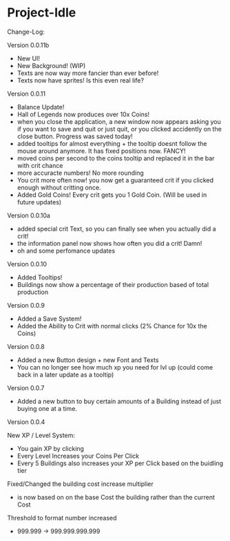 # Project-Idle

Change-Log:

Version 0.0.11b
 - New UI!
 - New Background! (WIP)
 - Texts are now way more fancier than ever before!
 - Texts now have sprites! Is this even real life?

Version 0.0.11
 - Balance Update!
  - Hall of Legends now produces over 10x Coins!
 - when you close the application, a new window now appears asking you if you want to save and quit or just quit, or you clicked accidently on the close button. Progress was saved today!
 - added tooltips for almost everything + the tooltip doesnt follow the mouse around anymore. It has fixed positions now. FANCY!
 - moved coins per second to the coins tooltip and replaced it in the bar with crit chance
 - more accuracte numbers! No more rounding
 - You crit more often now! you now get a guaranteed crit if you clicked enough without critting once.
 - Added Gold Coins! Every crit gets you 1 Gold Coin. (Will be used in future updates)

Version 0.0.10a
 - added special crit Text, so you can finally see when you actually did a crit!
 - the information panel now shows how often you did a crit! Damn!
 - oh and some perfomance updates

Version 0.0.10
 - Added Tooltips!
 - Buildings now show a percentage of their production based of total production
 
Version 0.0.9
 - Added a Save System! 
 - Added the Ability to Crit with normal clicks (2% Chance for 10x the Coins)

Version 0.0.8
 - Added a new Button design + new Font and Texts
 - You can no longer see how much xp you need for lvl up
  (could come back in a later update as a tooltip)
  
Version 0.0.7
 - Added a new button to buy certain amounts of a Building instead of just buying one at a time.

Version 0.0.4

New XP / Level System:
  - You gain XP by clicking
  - Every Level Increases your Coins Per Click
  - Every 5 Buildings also increases your XP per Click based on the buidling tier

Fixed/Changed the building cost increase multiplier
  - is now based on on the base Cost the building rather than the current Cost
 
Threshold to format number increased
  - 999.999 -> 999.999.999.999
